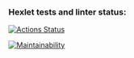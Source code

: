 ### Hexlet tests and linter status:
[![Actions Status](https://github.com/Dachyo/frontend-project-44/actions/workflows/hexlet-check.yml/badge.svg)](https://github.com/Dachyo/frontend-project-44/actions)

[![Maintainability](https://api.codeclimate.com/v1/badges/63651d15ac8eaf46fa14/maintainability)](https://codeclimate.com/github/Dachyo/frontend-project-44/maintainability)